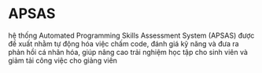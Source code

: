 # APSAS
hệ thống Automated Programming Skills Assessment System (APSAS) được đề xuất nhằm tự động hóa việc chấm code, đánh giá kỹ năng và đưa ra phản hồi cá nhân hóa, giúp nâng cao trải nghiệm học tập cho sinh viên và giảm tải công việc cho giảng viên
